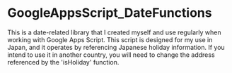 # GoogleAppsScript_DateFunctions
This is a date-related library that I created myself and use regularly when working with Google Apps Script.
This script is designed for my use in Japan, and it operates by referencing Japanese holiday information.
If you intend to use it in another country, you will need to change the address referenced by the 'isHoliday' function.